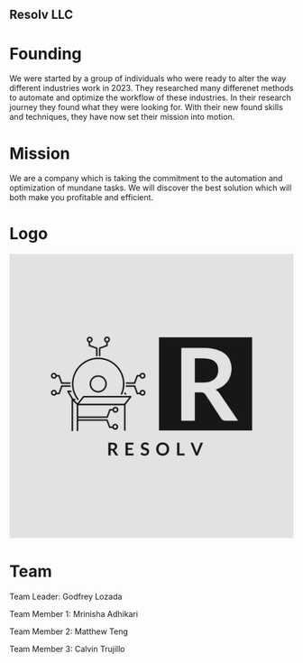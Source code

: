 ## Resolv LLC ##
# Founding #
  We were started by a group of individuals who were ready to alter the way different industries work in 2023. They researched many differenet methods to automate and optimize the workflow of these industries. In their research journey they found what they were looking for. With their new found skills and techniques, they have now set their mission into motion.
# Mission #
  We are a company which is taking the commitment to the automation and optimization of mundane tasks. We will discover the best solution which will both make you profitable and efficient. 
# Logo #
![default view of team logo](https://github.com/Ctr011/Resolv-LLC/blob/a3026d0b942bafe60a05fe0d1d60c6aaa198044c/logo/Resolv-logos.jpeg)
# Team #
Team Leader: Godfrey Lozada

Team Member 1: Mrinisha Adhikari

Team Member 2: Matthew Teng

Team Member 3: Calvin Trujillo
